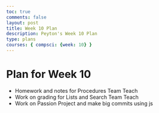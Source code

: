 ```yaml
---
toc: true
comments: false
layout: post
title: Week 10 Plan
description: Peyton's Week 10 Plan
type: plans
courses: { compsci: {week: 10} }
---
```


# Plan for Week 10
- Homework and notes for Procedures Team Teach
- Work on grading for Lists and Search Team Teach
- Work on Passion Project and make big commits using js